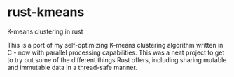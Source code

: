 # rust-kmeans
K-means clustering in rust

This is a port of my self-optimizing K-means clustering algorithm written in C - now with parallel processing capabilities. This was a neat project to get to try out some of the different things Rust offers, including sharing mutable and immutable data in a thread-safe manner.